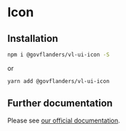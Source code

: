 # Icon
## Installation
```bash
npm i @govflanders/vl-ui-icon -S
```
or
```bash
yarn add @govflanders/vl-ui-icon
```
## Further documentation
Please see [our official documentation](https://overheid.vlaanderen.be/webuniversum/v3/search?q=vl-ui-icon).
